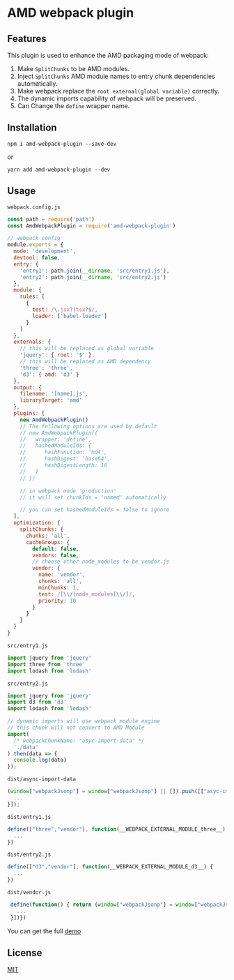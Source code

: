 # AMD webpack plugin

## Features

This plugin is used to enhance the AMD packaging mode of webpack:

1. Make `SplitChunks` to be AMD modules.
2. Inject `SplitChunks` AMD module names to entry chunk dependencies automatically.
3. Make webpack replace the `root external(global variable)` correctly.
4. The dynamic imports capability of webpack will be preserved.
5. Can Change the `define` wrapper name.

## Installation

```shell
npm i amd-webpack-plugin --save-dev
```

or

```shell
yarn add amd-webpack-plugin --dev
```

## Usage

`webpack.config.js`

```js
const path = require('path')
const AmdWebpackPlugin = require('amd-webpack-plugin')

// webpack config
module.exports = {
  mode: 'development',
  devtool: false,
  entry: {
    'entry1': path.join(__dirname, 'src/entry1.js'),
    'entry2': path.join(__dirname, 'src/entry2.js')
  },
  module: {
    rules: [
      {
        test: /\.jsx?|tsx?$/,
        loader: ['babel-loader']
      }
    ]
  },
  externals: {
    // this will be replaced as global variable
    'jquery': { root: '$' },
    // this will be replaced as AMD dependency
    'three': 'three',
    'd3': { amd: 'd3' }
  },
  output: {
    filename: '[name].js',
    libraryTarget: 'amd'
  },
  plugins: [
    new AmdWebpackPlugin()
    // The following options are used by default
    // new AmdWebpackPlugin({
    //   wrapper: 'define',
    //   hashedModuleIds: {
    //      hashFunction: 'md4',
    //      hashDigest: 'base64',
    //      hashDigestLength: 16
    //   }
    // })

    // in webpack mode 'production'
    // it will set chunkIds = 'named' automatically

    // you can set hashedModuleIds = false to ignore
  ],
  optimization: {
    splitChunks: {
      chunks: 'all',
      cacheGroups: {
        default: false,
        vendors: false,
        // choose other node_modules to be vendor.js
        vendor: {
          name: 'vendor',
          chunks: 'all',
          minChunks: 1,
          test: /[\\/]node_modules[\\/]/,
          priority: 10
        }
      }
    }
  }
}
```

`src/entry1.js`

```js
import jquery from 'jquery'
import three from 'three'
import lodash from 'lodash'
```

`src/entry2.js`

```js
import jquery from 'jquery'
import d3 from 'd3'
import lodash from 'lodash'

// dynamic imports will use webpack module engine
// this chunk will not convert to AMD Module
import(
  /* webpackChunkName: "asyc-import-data" */
  './data'
).then(data => {
  console.log(data)
});
```

`dist/async-import-data`

```js
(window["webpackJsonp"] = window["webpackJsonp"] || []).push([["asyc-import-data"],{
  ...
}]);
```

`dist/entry1.js`

```js
define(["three","vendor"], function(__WEBPACK_EXTERNAL_MODULE_three__) {
  ...
})
```

`dist/entry2.js`

```js
define(["d3","vendor"], function(__WEBPACK_EXTERNAL_MODULE_d3__) {
  ...
})
```

`dist/vendor.js`

```js
 define(function() { return (window["webpackJsonp"] = window["webpackJsonp"] || []).push([["vendor"],{
   ...
 }])})

```

You can get the full [demo](./demo)

## License

[MIT](./LICENSE)
